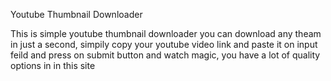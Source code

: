 Youtube Thumbnail Downloader

This is simple youtube thumbnail downloader you can download any theam in just a second, simpily copy your youtube video link and paste it on input feild and press on submit button and watch magic, you have a lot of quality options in in this site

